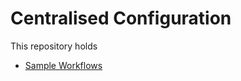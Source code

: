 # Centralised Configuration

This repository holds

* [Sample Workflows](//github.com/jasoncabot-ms/.github/tree/main/workflow-templates)
